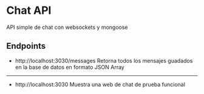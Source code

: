 # Chat API
API simple de chat con websockets y mongoose

## Endpoints
- http://localhost:3030/messages
Retorna todos los mensajes guadados en la base de datos en formato JSON Array
---
- http://localhost:3030
Muestra una web de chat de prueba funcional
